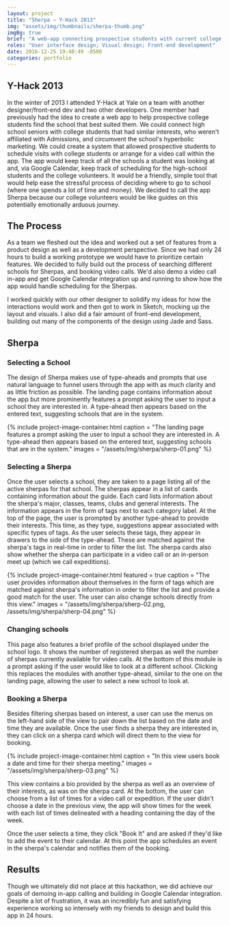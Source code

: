 ```yaml
---
layout: project
title: "Sherpa — Y-Hack 2013"
img: "assets/img/thumbnails/sherpa-thumb.png"
imgBg: true
brief: "A web-app connecting prospective students with current college students, to provide a genuine account of the student experience."
roles: "User interface design; Visual design; Front-end development"
date: 2016-12-25 19:40:49 -0500
categories: portfolio
---
```


## Y-Hack 2013

In the winter of 2013 I attended Y-Hack at Yale on a team with another designer/front-end dev and two other developers. One member had previously had the idea to create a web app to help prospective college students find the school that best suited them. We could connect high school seniors with college students that had similar interests, who weren't affiliated with Admissions, and circumvent the school's hyperbolic marketing. We could create a system that allowed prospective students to schedule visits with college students or arrange for a video call within the app. The app would keep track of all the schools a student was looking at and, via Google Calendar, keep track of scheduling for the high-school students and the college volunteers. It would be a friendly, simple tool that would help ease the stressful process of deciding where to go to school (where one spends a lot of time and money). We decided to call the app Sherpa because our college volunteers would be like guides on this potentially emotionally arduous journey.

## The Process

As a team we fleshed out the idea and worked out a set of features from a product design as well as a development perspective. Since we had only 24 hours to build a working prototype we would have to prioritize certain features. We decided to fully build out the process of searching different schools for Sherpas, and booking video calls. We'd also demo a video call in-app and get Google Calendar integration up and running to show how the app would handle scheduling for the Sherpas.

I worked quickly with our other designer to solidify my ideas for how the interactions would work and then got to work in Sketch, mocking up the layout and visuals. I also did a fair amount of front-end development, building out many of the components of the design using Jade and Sass.

## Sherpa

### Selecting a School

The design of Sherpa makes use of type-aheads and prompts that use natural language to funnel users through the app with as much clarity and as little friction as possible. The landing page contains information about the app but more prominently features a prompt asking the user to input a school they are interested in. A type-ahead then appears based on the entered text, suggesting schools that are in the system.

{% 
  include project-image-container.html
  caption = "The landing page features a prompt asking the user to input a school they are interested in. A type-ahead then appears based on the entered text, suggesting schools that are in the system."
  images = "/assets/img/sherpa/sherp-01.png"
%}

### Selecting a Sherpa

Once the user selects a school, they are taken to a page listing all of the active sherpas for that school. The sherpas appear in a list of cards containing information about the guide. Each card lists information about the sherpa's major, classes, teams, clubs and general interests. The information appears in the form of tags next to each category label. At the top of the page, the user is prompted by another type-ahead to provide their interests. This time, as they type, suggestions appear associated with specific types of tags. As the user selects these tags, they appear in drawers to the side of the type-ahead. These are matched against the sherpa's tags in real-time in order to filter the list. The sherpa cards also show whether the sherpa can participate in a video call or an in-person meet up (which we call expeditions).

{% 
  include project-image-container.html
  featured = true
  caption = "The user provides information about themselves in the form of tags which are matched against sherpa's information in order to filter the list and provide a good match for the user. The user can also change schools directly from this view."
  images = "/assets/img/sherpa/sherp-02.png, /assets/img/sherpa/sherp-04.png"
%}

### Changing schools

This page also features a brief profile of the school displayed under the school logo. It shows the number of registered sherpas as well the number of sherpas currently available for video calls. At the bottom of this module is a prompt asking if the user would like to look at a different school. Clicking this replaces the modules with another type-ahead, similar to the one on the landing page, allowing the user to select a new school to look at.

### Booking a Sherpa

Besides filtering sherpas based on interest, a user can use the menus on the left-hand side of the view to pair down the list based on the date and time they are available. Once the user finds a sherpa they are interested in, they can click on a sherpa card which will direct them to the view for booking.

{% 
  include project-image-container.html
  caption = "In this view users book a date and time for their sherpa meeting."
  images = "/assets/img/sherpa/sherp-03.png"
%}

This view contains a bio provided by the sherpa as well as an overview of their interests, as was on the sherpa card. At the bottom, the user can choose from a list of times for a video call or expedition. If the user didn't choose a date in the previous view, the app will show times for the week with each list of times delineated with a heading containing the day of the week.

Once the user selects a time, they click "Book It" and are asked if they'd like to add the event to their calendar. At this point the app schedules an event in the sherpa's calendar and notifies them of the booking.

## Results

Though we ultimately did not place at this hackathon, we did achieve our goals of demoing in-app calling and building in Google Calendar integration. Despite a lot of frustration, it was an incredibly fun and satisfying experience working so intensely with my friends to design and build this app in 24 hours.